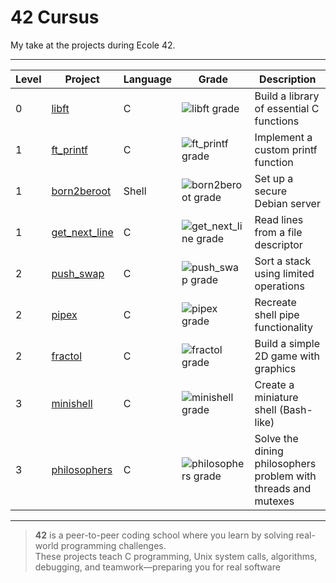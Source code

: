 # 42 Cursus

My take at the projects during Ecole 42.

---

| Level | Project                                                                 | Language | Grade                                                                                                   | Description                                                        |
|-------|-------------------------------------------------------------------------|----------|---------------------------------------------------------------------------------------------------------|--------------------------------------------------------------------|
| 0     | [libft](https://github.com/halifecik/42Cursus/tree/main/libft)          | C        | ![libft grade](https://api.intra.42.fr/users/hademirc/projects/42cursus-libft/badge)                    | Build a library of essential C functions                           |
| 1     | [ft_printf](https://github.com/halifecik/42Cursus/tree/main/ft_printf)  | C        | ![ft_printf grade](https://api.intra.42.fr/users/hademirc/projects/42cursus-ft_printf/badge)            | Implement a custom printf function                                 |
| 1     | [born2beroot](https://github.com/halifecik/42Cursus/tree/main/born2beroot) | Shell    | ![born2beroot grade](https://api.intra.42.fr/users/hademirc/projects/42cursus-born2beroot/badge)        | Set up a secure Debian server                                      |
| 1     | [get_next_line](https://github.com/halifecik/42Cursus/tree/main/get_next_line) | C        | ![get_next_line grade](https://api.intra.42.fr/users/hademirc/projects/42cursus-get_next_line/badge)    | Read lines from a file descriptor                                  |
| 2     | [push_swap](https://github.com/halifecik/42Cursus/tree/main/push_swap)  | C        | ![push_swap grade](https://api.intra.42.fr/users/hademirc/projects/42cursus-push_swap/badge)            | Sort a stack using limited operations                              |
| 2     | [pipex](https://github.com/halifecik/42Cursus/tree/main/pipex)          | C        | ![pipex grade](https://api.intra.42.fr/users/hademirc/projects/42cursus-pipex/badge)                    | Recreate shell pipe functionality                                  |
| 2     | [fractol](https://github.com/halifecik/42Cursus/tree/main/fractol)      | C        | ![fractol grade](https://api.intra.42.fr/users/hademirc/projects/42cursus-fractol/badge)                | Build a simple 2D game with graphics                               |
| 3     | [minishell](https://github.com/halifecik/42Cursus/tree/main/minishell)  | C        | ![minishell grade](https://api.intra.42.fr/users/hademirc/projects/42cursus-minishell/badge)            | Create a miniature shell (Bash-like)                               |
| 3     | [philosophers](https://github.com/halifecik/42Cursus/tree/main/philosophers) | C        | ![philosophers grade](https://api.intra.42.fr/users/hademirc/projects/42cursus-philosophers/badge)      | Solve the dining philosophers problem with threads and mutexes      |

---

> **42** is a peer-to-peer coding school where you learn by solving real-world programming challenges.  
> These projects teach C programming, Unix system calls, algorithms, debugging, and teamwork—preparing you for real software